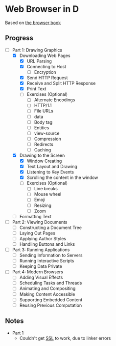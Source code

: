 # Web Browser in D

Based on [the browser book](https://browser.engineering/)

## Progress

- [ ] Part 1: Drawing Graphics
  - [X] Downloading Web Pages
    - [X] URL Parsing
    - [X] Connecting to Host
      - [ ] Encryption
    - [X] Send HTTP Request
    - [X] Receive and Split HTTP Response
    - [X] Print Text
    - [ ] Exercises (Optional)
      - [ ] Alternate Encodings
      - [ ] HTTP/1.1
      - [ ] File URLs
      - [ ] data
      - [ ] Body tag
      - [ ] Entities
      - [ ] view-source
      - [ ] Compression
      - [ ] Redirects
      - [ ] Caching
  - [x] Drawing to the Screen
    - [x] Window Creating
    - [x] Text Layout and Drawing
    - [x] Listening to Key Events
    - [x] Scrolling the content in the window
    - [ ] Exercises (Optional)
      - [ ] Line breaks
      - [ ] Mouse wheel
      - [ ] Emoji
      - [ ] Resizing
      - [ ] Zoom
  - [ ] Formatting Text
- [ ] Part 2: Viewing Documents
  - [ ] Constructing a Document Tree
  - [ ] Laying Out Pages
  - [ ] Applying Author Styles
  - [ ] Handling Buttons and Links
- [ ] Part 3: Running Applications
  - [ ] Sending Information to Servers
  - [ ] Running Interactive Scripts
  - [ ] Keeping Data Private
- [ ] Part 4: Modern Browsers
  - [ ] Adding Visual Effects
  - [ ] Scheduling Tasks and Threads
  - [ ] Animating and Compositing
  - [ ] Making Content Accessible
  - [ ] Supporting Embedded Content
  - [ ] Reusing Previous Computation

## Notes

- Part 1
  - Couldn't get [SSL](https://browser.engineering/http.html#encrypted-connections) to work, due to linker errors